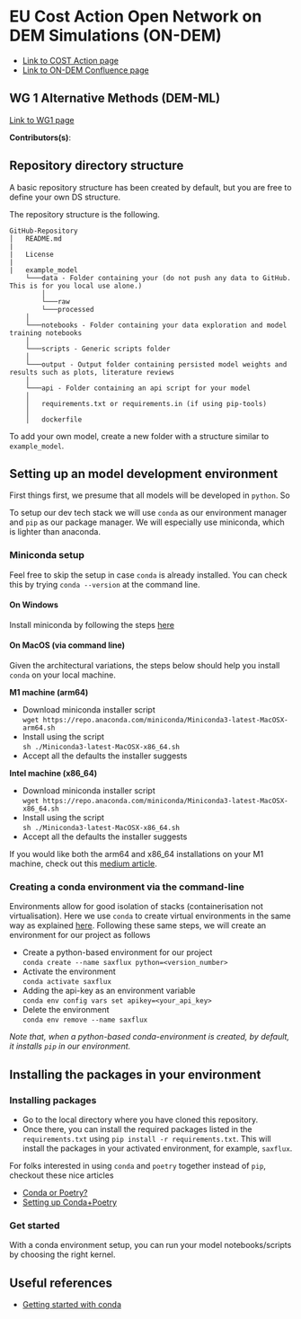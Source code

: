 # EU Cost Action Open Network on DEM Simulations (ON-DEM)

- [Link to COST Action page](https://www.cost.eu/actions/CA22132/)
- [Link to ON-DEM Confluence page](https://on-dem.atlassian.net/)

## WG 1 Alternative Methods (DEM-ML)

[Link to WG1 page](https://on-dem.atlassian.net/wiki/spaces/WG1/overview)

**Contributors(s)**: 

## Repository directory structure

A basic repository structure has been created by default, but you are free to define your own DS structure.

The repository structure is the following.
```
GitHub-Repository
│   README.md
|
|   License
|
|   example_model
    └───data - Folder containing your (do not push any data to GitHub. This is for you local use alone.)
        │
        └───raw
        └───processed
    │
    └───notebooks - Folder containing your data exploration and model training notebooks 
    │
    └───scripts - Generic scripts folder
    │
    └───output - Output folder containing persisted model weights and results such as plots, literature reviews
    │
    └───api - Folder containing an api script for your model
    │
    │   requirements.txt or requirements.in (if using pip-tools)
    │
    │   dockerfile
```

To add your own model, create a new folder with a structure similar to `example_model`.

## Setting up an model development environment
 
First things first, we presume that all models will be developed in `python`. So 

To setup our dev tech stack we will use `conda` as our environment manager and `pip` as our package manager. We will especially 
use miniconda, which is lighter than anaconda.

### Miniconda setup 

Feel free to skip the setup in case `conda` is already installed. You can check this by trying `conda --version` at the command line.

#### On Windows

Install miniconda by following the steps [here](https://docs.anaconda.com/free/miniconda/)

#### On MacOS (via command line)

Given the architectural variations, the steps below should help you install `conda` on your local machine.

**M1 machine (arm64)**

- Download miniconda installer script\
`wget https://repo.anaconda.com/miniconda/Miniconda3-latest-MacOSX-arm64.sh`
- Install using the script\
`sh ./Miniconda3-latest-MacOSX-x86_64.sh`
- Accept all the defaults the installer suggests

**Intel machine (x86_64)**

- Download miniconda installer script\
`wget https://repo.anaconda.com/miniconda/Miniconda3-latest-MacOSX-x86_64.sh`
- Install using the script\
`sh ./Miniconda3-latest-MacOSX-x86_64.sh`
- Accept all the defaults the installer suggests

If you would like both the arm64 and x86_64 installations on your M1 machine, check out this [medium article](https://towardsdatascience.com/how-to-install-miniconda-x86-64-apple-m1-side-by-side-on-mac-book-m1-a476936bfaf0).

### Creating a conda environment via the command-line

Environments allow for good isolation of stacks (containerisation not virtualisation). 
Here we use `conda` to create virtual environments in the same way as explained [here](https://conda.io/projects/conda/en/latest/user-guide/getting-started.html). 
Following these same steps, we will create an environment for our project as follows

- Create a python-based environment for our project\
`conda create --name saxflux python=<version_number>`
- Activate the environment\
`conda activate saxflux`
- Adding the api-key as an environment variable\
`conda env config vars set apikey=<your_api_key>`
- Delete the environment\
`conda env remove --name saxflux`

*Note that, when a python-based conda-environment is created, by default, it installs `pip` in our environment.*

## Installing the packages in your environment

### Installing packages
- Go to the local directory where you have cloned this repository.
- Once there, you can install the required packages listed in the `requirements.txt` using `pip install -r requirements.txt`. This will install the packages in your activated environment, for example, `saxflux`.

For folks interested in using `conda` and `poetry` together instead of `pip`, checkout these nice articles
- [Conda or Poetry?](https://medium.com/semantixbr/getting-started-with-conda-or-poetry-for-data-science-projects-1b3add43956d)
- [Setting up Conda+Poetry](https://ealizadeh.com/blog/guide-to-python-env-pkg-dependency-using-conda-poetry)

### Get started

With a conda environment setup, you can run your model notebooks/scripts by choosing the right kernel.

## Useful references

- [Getting started with conda](https://conda.io/projects/conda/en/latest/user-guide/index.html)
